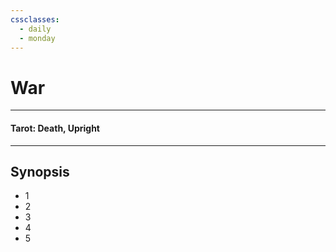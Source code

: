 ```yaml
---
cssclasses:
  - daily
  - monday
---
```

# War
***
#### Tarot: Death, Upright
***
## Synopsis
- 1
- 2
- 3
- 4
- 5